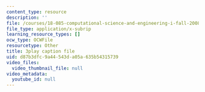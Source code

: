 ```yaml
---
content_type: resource
description: ''
file: /courses/18-085-computational-science-and-engineering-i-fall-2008/d87b3dfc9a44543da05a635b54315739_mFGdF9TAfmE.srt
file_type: application/x-subrip
learning_resource_types: []
ocw_type: OCWFile
resourcetype: Other
title: 3play caption file
uid: d87b3dfc-9a44-543d-a05a-635b54315739
video_files:
  video_thumbnail_file: null
video_metadata:
  youtube_id: null
---
```

